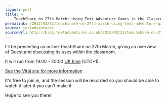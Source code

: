 ```yaml
---
layout: post
title: >
    TeachShare on 27th March: Using Text Adventure Games in the Classroom
permalink: /2012/03/22/teachshare-on-27th-march-using-text-adventure-games-in-the-classroom
source: textadventures
sourceUrl: http://blog.textadventures.co.uk/2012/03/22/teachshare-on-27th-march-using-text-adventure-games-in-the-classroom/
---
```

I'll be presenting an online TeachShare on 27th March, giving an overview of Quest and discussing its uses within the classroom.

It will run from 19:00 - 20:00 <a href="http://time.is/London">UK time</a> (UTC+1).

<a href="http://www.vital.ac.uk/content/using-text-adventure-games-classroom">See the Vital site for more information</a>

It's free to join in, and the session will be recorded so you should be able to watch it later if you can't make it.

Hope to see you there!